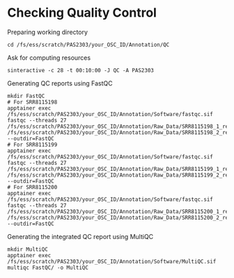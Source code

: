# Checking Quality Control

Preparing working directory
```
cd /fs/ess/scratch/PAS2303/your_OSC_ID/Annotation/QC
```

Ask for computing resources
```
sinteractive -c 28 -t 00:10:00 -J QC -A PAS2303
```

Generating QC reports using FastQC
```
mkdir FastQC
# For SRR8115198
apptainer exec /fs/ess/scratch/PAS2303/your_OSC_ID/Annotation/Software/fastqc.sif fastqc --threads 27 /fs/ess/scratch/PAS2303/your_OSC_ID/Annotation/Raw_Data/SRR8115198_1_restored.fastq /fs/ess/scratch/PAS2303/your_OSC_ID/Annotation/Raw_Data/SRR8115198_2_restored.fastq --outdir=FastQC
# For SRR8115199
apptainer exec /fs/ess/scratch/PAS2303/your_OSC_ID/Annotation/Software/fastqc.sif fastqc --threads 27 /fs/ess/scratch/PAS2303/your_OSC_ID/Annotation/Raw_Data/SRR8115199_1_restored.fastq /fs/ess/scratch/PAS2303/your_OSC_ID/Annotation/Raw_Data/SRR8115199_2_restored.fastq --outdir=FastQC
# For SRR8115200
apptainer exec /fs/ess/scratch/PAS2303/your_OSC_ID/Annotation/Software/fastqc.sif fastqc --threads 27 /fs/ess/scratch/PAS2303/your_OSC_ID/Annotation/Raw_Data/SRR8115200_1_restored.fastq /fs/ess/scratch/PAS2303/your_OSC_ID/Annotation/Raw_Data/SRR8115200_2_restored.fastq --outdir=FastQC
```

Generating the integrated QC report using MultiQC
```
mkdir MultiQC
apptainer exec /fs/ess/scratch/PAS2303/your_OSC_ID/Annotation/Software/MultiQC.sif multiqc FastQC/ -o MultiQC
```
